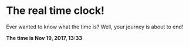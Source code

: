 # The real time clock!

Ever wanted to know what the time is? Well, your journey is about to end!

**The time is Nov 19, 2017, 13:33**